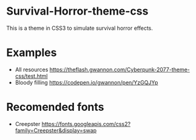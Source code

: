 # Survival-Horror-theme-css

This is a theme in CSS3 to simulate survival horror effects.

# Examples
* All resources https://theflash.gwannon.com/Cyberpunk-2077-theme-css/test.html
* Bloody filling https://codepen.io/gwannon/pen/YzGQJYp

# Recomended fonts
* Creepster https://fonts.googleapis.com/css2?family=Creepster&display=swap